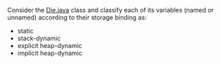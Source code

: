 Consider the [Die.java](src/Die.java) class and classify each of its variables (named or unnamed) according to their storage binding as:

* static
* stack-dynamic
* explicit heap-dynamic
* implicit heap-dynamic
